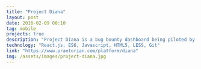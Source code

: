 ```yaml
---
title: "Project Diana"
layout: post
date: 2016-02-09 00:10
tag: mobile
projects: true
description: "Project Diana is a bug bounty dashboard being piloted by an Inc. 5000 cybersecurity research firm to help large enterprises identify, triage, and resolve mission critical bugs & security vulnerabilities."
technology: "React.js, ES6, Javascript, HTML5, LESS, Git"
link: "https://www.praetorian.com/platform/diana"
img: /assets/images/project-diana.jpg
---
```


